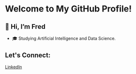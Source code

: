 # Welcome to My GitHub Profile!

👋 Hi, I’m Fred
---------------------

- 🎓 Studying Artificial Intelligence and Data Science.

## Let's Connect:
[LinkedIn](https://www.linkedin.com/in/fred-sabu/)



<!---
FredSabu/FredSabu is a ✨ special ✨ repository because its `README.md` (this file) appears on your GitHub profile.
You can click the Preview link to take a look at your changes.
--->
